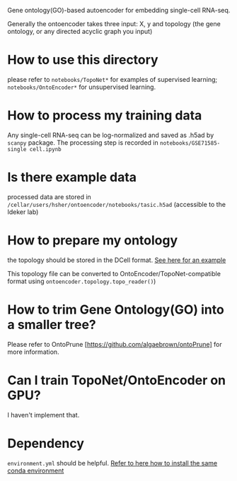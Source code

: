 Gene ontology(GO)-based autoencoder for embedding single-cell RNA-seq.

Generally the ontoencoder takes three input: X, y and topology (the gene ontology, or any directed acyclic graph you input)

# How to use this directory
please refer to `notebooks/TopoNet*` for examples of supervised learning; `notebooks/OntoEncoder*` for unsupervised learning.

# How to process my training data
Any single-cell RNA-seq can be log-normalized and saved as .h5ad by `scanpy` package.
The processing step is recorded in `notebooks/GSE71585-single cell.ipynb`

# Is there example data
processed data are stored in `/cellar/users/hsher/ontoencoder/notebooks/tasic.h5ad` (accessible to the Ideker lab)

# How to prepare my ontology
the topology should be stored in the DCell format. [See here for an example](https://github.com/idekerlab/DCell/blob/master/training/Topology/GO:0000790_topology)

This topology file can be converted to OntoEncoder/TopoNet-compatible format using `ontoencoder.topology.topo_reader()`)

# How to trim Gene Ontology(GO) into a smaller tree?
Please refer to OntoPrune [https://github.com/algaebrown/ontoPrune] for more information.

# Can I train TopoNet/OntoEncoder on GPU?
I haven't implement that.

# Dependency
`environment.yml` should be helpful. [Refer to here how to install the same conda environment](https://docs.conda.io/projects/conda/en/latest/user-guide/tasks/manage-environments.html)
